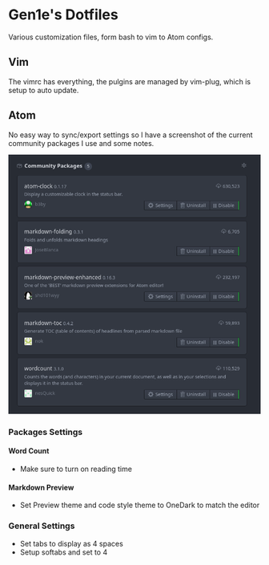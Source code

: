 # Gen1e's Dotfiles

Various customization files, form bash to vim to Atom configs.

## Vim

The vimrc has everything, the pulgins are managed by vim-plug, which is setup to auto update.

## Atom

No easy way to sync/export settings so I have a screenshot of the current community packages I use and some notes.

![Community packages picture](atom-commmunity-packages.png)

### Packages Settings

#### Word Count

- Make sure to turn on reading time

#### Markdown Preview

- Set Preview theme and code style theme to OneDark to match the editor

### General Settings

- Set tabs to display as 4 spaces
- Setup softabs and set to 4

